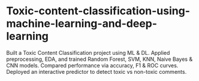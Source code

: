 # Toxic-content-classification-using-machine-learning-and-deep-learning
Built a Toxic Content Classification project using ML &amp; DL. Applied preprocessing, EDA, and trained Random Forest, SVM, KNN, Naive Bayes &amp; CNN models. Compared performance via accuracy, F1 &amp; ROC curves. Deployed an interactive predictor to detect toxic vs non-toxic comments.
